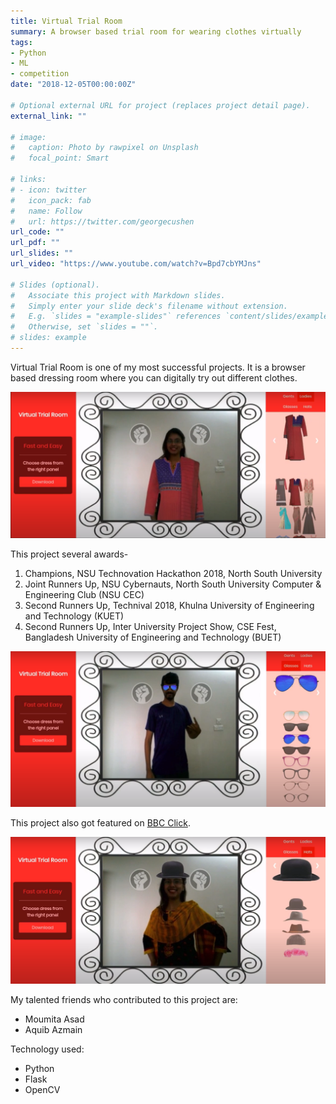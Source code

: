 ```yaml
---
title: Virtual Trial Room
summary: A browser based trial room for wearing clothes virtually 
tags:
- Python
- ML
- competition
date: "2018-12-05T00:00:00Z"

# Optional external URL for project (replaces project detail page).
external_link: ""

# image:
#   caption: Photo by rawpixel on Unsplash
#   focal_point: Smart

# links:
# - icon: twitter
#   icon_pack: fab
#   name: Follow
#   url: https://twitter.com/georgecushen
url_code: ""
url_pdf: ""
url_slides: ""
url_video: "https://www.youtube.com/watch?v=Bpd7cbYMJns"

# Slides (optional).
#   Associate this project with Markdown slides.
#   Simply enter your slide deck's filename without extension.
#   E.g. `slides = "example-slides"` references `content/slides/example-slides.md`.
#   Otherwise, set `slides = ""`.
# slides: example
---
```


Virtual Trial Room is one of my most successful projects. It is a browser based dressing room where you can digitally try out different clothes. 

![Virtual Trial Room Girls Dress](ss1.png)

This project several awards- 
1. Champions, NSU Technovation Hackathon 2018, North South University
1. Joint Runners Up, NSU Cybernauts, North South University Computer & Engineering Club (NSU CEC) 
1. Second Runners Up, Technival 2018, Khulna University of Engineering and Technology (KUET)
1. Second Runners Up, Inter University Project Show, CSE Fest, Bangladesh University of Engineering and Technology (BUET)

![Virtual Trial Room Glasses](ss2.png)

This project also got featured on [BBC Click](https://www.youtube.com/watch?v=Bpd7cbYMJns).

![Virtual Trial Room Hats](ss3.png)

My talented friends who contributed to this project are:
- Moumita Asad
- Aquib Azmain

Technology used:
- Python
- Flask
- OpenCV